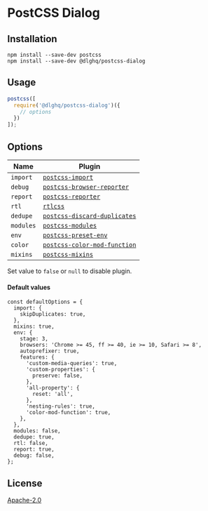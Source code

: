 # PostCSS Dialog

## Installation

```
npm install --save-dev postcss
npm install --save-dev @dlghq/postcss-dialog
```

## Usage

```js
postcss([
  require('@dlghq/postcss-dialog')({
    // options
  })
]);
```

## Options

Name      | Plugin
--------- | ------------
`import`  | [`postcss-import`](https://github.com/postcss/postcss-import)
`debug`   | [`postcss-browser-reporter`](https://github.com/postcss/postcss-browser-reporter)
`report`  | [`postcss-reporter`](https://github.com/postcss/postcss-reporter)
`rtl`     | [`rtlcss`](https://github.com/MohammadYounes/rtlcss)
`dedupe`  | [`postcss-discard-duplicates`](https://github.com/ben-eb/postcss-discard-duplicates)
`modules` | [`postcss-modules`](https://github.com/css-modules/postcss-modules)
`env`     | [`postcss-preset-env`](https://github.com/csstools/postcss-preset-env)
`color`   | [`postcss-color-mod-function`](https://github.com/jonathantneal/postcss-color-mod-function)
`mixins`  | [`postcss-mixins`](https://github.com/postcss/postcss-mixins)

Set value to `false` or `null` to disable plugin.

#### Default values

```
const defaultOptions = {
  import: {
    skipDuplicates: true,
  },
  mixins: true,
  env: {
    stage: 3,
    browsers: 'Chrome >= 45, ff >= 40, ie >= 10, Safari >= 8',
    autoprefixer: true,
    features: {
      'custom-media-queries': true,
      'custom-properties': {
        preserve: false,
      },
      'all-property': {
        reset: 'all',
      },
      'nesting-rules': true,
      'color-mod-function': true,
    },
  },
  modules: false,
  dedupe: true,
  rtl: false,
  report: true,
  debug: false,
};
```

## License

[Apache-2.0](LICENSE)
